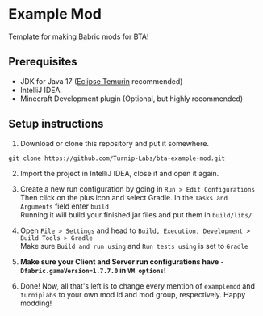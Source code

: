 # Example Mod

Template for making Babric mods for BTA!

## Prerequisites
- JDK for Java 17 ([Eclipse Temurin](https://adoptium.net/temurin/releases/) recommended)
- IntelliJ IDEA
- Minecraft Development plugin (Optional, but highly recommended)

## Setup instructions

1. Download or clone this repository and put it somewhere.
```
git clone https://github.com/Turnip-Labs/bta-example-mod.git
```

2. Import the project in IntelliJ IDEA, close it and open it again.


3. Create a new run configuration by going in `Run > Edit Configurations`  
   Then click on the plus icon and select Gradle. In the `Tasks and Arguments` field enter `build`  
   Running it will build your finished jar files and put them in `build/libs/`


4. Open `File > Settings` and head to `Build, Execution, Development > Build Tools > Gradle`  
   Make sure `Build and run using` and `Run tests using` is set to `Gradle`

5. **Make sure your Client and Server run configurations have `-Dfabric.gameVersion=1.7.7.0` in `VM options`!**

6. Done! Now, all that's left is to change every mention of `examplemod` and `turniplabs` to your own mod id and mod group, respectively. Happy modding!
